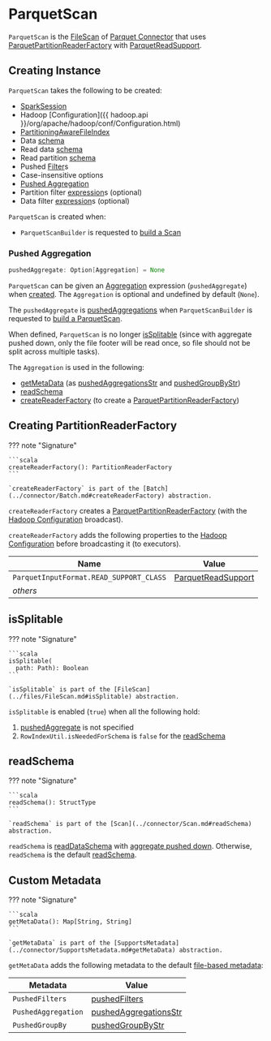 # ParquetScan

`ParquetScan` is the [FileScan](../files/FileScan.md) of [Parquet Connector](index.md) that uses [ParquetPartitionReaderFactory](ParquetPartitionReaderFactory.md) with [ParquetReadSupport](ParquetReadSupport.md).

## Creating Instance

`ParquetScan` takes the following to be created:

* <span id="sparkSession"> [SparkSession](../SparkSession.md)
* <span id="hadoopConf"> Hadoop [Configuration]({{ hadoop.api }}/org/apache/hadoop/conf/Configuration.html)
* <span id="fileIndex"> [PartitioningAwareFileIndex](../files/PartitioningAwareFileIndex.md)
* <span id="dataSchema"> Data [schema](../types/StructType.md)
* <span id="readDataSchema"> Read data [schema](../types/StructType.md)
* <span id="readPartitionSchema"> Read partition [schema](../types/StructType.md)
* <span id="pushedFilters"> Pushed [Filter](../Filter.md)s
* <span id="options"> Case-insensitive options
* [Pushed Aggregation](#pushedAggregate)
* <span id="partitionFilters"> Partition filter [expression](../expressions/Expression.md)s (optional)
* <span id="dataFilters"> Data filter [expression](../expressions/Expression.md)s (optional)

`ParquetScan` is created when:

* `ParquetScanBuilder` is requested to [build a Scan](ParquetScanBuilder.md#build)

### <span id="pushedAggregate"> Pushed Aggregation

```scala
pushedAggregate: Option[Aggregation] = None
```

`ParquetScan` can be given an [Aggregation](../connector/expressions/Aggregation.md) expression (`pushedAggregate`) when [created](#creating-instance).
The `Aggregation` is optional and undefined by default (`None`).

The `pushedAggregate` is [pushedAggregations](ParquetScanBuilder.md#pushedAggregations) when `ParquetScanBuilder` is requested to [build a ParquetScan](ParquetScanBuilder.md#build).

When defined, `ParquetScan` is no longer [isSplitable](#isSplitable) (since with aggregate pushed down, only the file footer will be read once, so file should not be split across multiple tasks).

The `Aggregation` is used in the following:

* [getMetaData](#getMetaData) (as [pushedAggregationsStr](#pushedAggregationsStr) and [pushedGroupByStr](#pushedGroupByStr))
* [readSchema](#readSchema)
* [createReaderFactory](#createReaderFactory) (to create a [ParquetPartitionReaderFactory](ParquetPartitionReaderFactory.md#aggregation))

## <span id="createReaderFactory"> Creating PartitionReaderFactory

??? note "Signature"

    ```scala
    createReaderFactory(): PartitionReaderFactory
    ```

    `createReaderFactory` is part of the [Batch](../connector/Batch.md#createReaderFactory) abstraction.

`createReaderFactory` creates a [ParquetPartitionReaderFactory](ParquetPartitionReaderFactory.md) (with the [Hadoop Configuration](#hadoopConf) broadcast).

`createReaderFactory` adds the following properties to the [Hadoop Configuration](#hadoopConf) before broadcasting it (to executors).

Name | Value
-----|------
 `ParquetInputFormat.READ_SUPPORT_CLASS` | [ParquetReadSupport](ParquetReadSupport.md)
 _others_ |

## <span id="isSplitable"> isSplitable

??? note "Signature"

    ```scala
    isSplitable(
      path: Path): Boolean
    ```

    `isSplitable` is part of the [FileScan](../files/FileScan.md#isSplitable) abstraction.

`isSplitable` is enabled (`true`) when all the following hold:

1. [pushedAggregate](#pushedAggregate) is not specified
1. `RowIndexUtil.isNeededForSchema` is `false` for the [readSchema](#readSchema)

## <span id="readSchema"> readSchema

??? note "Signature"

    ```scala
    readSchema(): StructType
    ```

    `readSchema` is part of the [Scan](../connector/Scan.md#readSchema) abstraction.

`readSchema` is [readDataSchema](#readDataSchema) with [aggregate pushed down](#pushedAggregate). Otherwise, `readSchema` is the default [readSchema](../files/FileScan.md#readSchema).

## <span id="getMetaData"> Custom Metadata

??? note "Signature"

    ```scala
    getMetaData(): Map[String, String]
    ```

    `getMetaData` is part of the [SupportsMetadata](../connector/SupportsMetadata.md#getMetaData) abstraction.

`getMetaData` adds the following metadata to the default [file-based metadata](../files/FileScan.md#getMetaData):

Metadata | Value
---------|------
 `PushedFilters` | [pushedFilters](#pushedFilters)
 `PushedAggregation` | [pushedAggregationsStr](#pushedAggregationsStr)
 `PushedGroupBy` | [pushedGroupByStr](#pushedGroupByStr)
